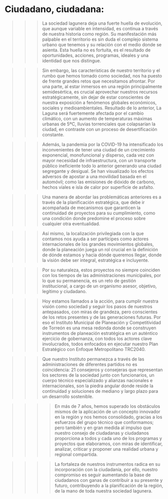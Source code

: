 
# Ciudadano, ciudadana:

>>>La sociedad lagunera deja una fuerte huella de evolución, que aunque variable en intensidad, es continua a través de nuestra historia como región. Su manifestación más palpable en el territorio es sin duda el complejo sistema urbano que tenemos y su relación con el medio donde se asienta. Esta huella no es fortuita, es el resultado de oportunidades, acciones, programas, ideales y una identidad que nos distingue.

>>>Sin embargo, las características de nuestro territorio y el rumbo que hemos tomado como sociedad, nos ha puesto de frente grandes retos que necesitamos afrontar. Por una parte, al estar inmersos en una región principalmente semidesértica, es crucial aprovechar nuestros recursos estratégicamente, sin dejar de estar conscientes de nuestra exposición a fenómenos globales económicos, sociales y medioambientales. Resultado de lo anterior, La Laguna será fuertemente afectada por el cambio climático, con un aumento de temperaturas máximas urbanas de 5ºC, lluvias torrenciales que colapsarían la ciudad, en contraste con un proceso de desertificación constante.

>>>Además, la pandemia por la COVID-19 ha intensificado los inconvenientes de tener una ciudad de un crecimiento exponencial, monofuncional y disperso, cada vez con mayor necesidad de infraestructura, con un transporte público ineficiente todo lo anterior generando una ciudad segregante y desigual. Se han visualizado los efectos adversos de apostar a una movilidad basada en el automóvil; como las emisiones de dióxido de carbono, hechos viales e isla de calor por superficie de asfalto.

>>>Una manera de abordar las problemáticas anteriores es a través de la planificación estratégica, que debe ir acompañada de mecanismos que garanticen la continuidad de proyectos para su cumplimiento, como una condición donde predomine el proceso sobre cualquier otra eventualidad.

>>>Así mismo, la localización privilegiada con la que contamos nos ayuda a ser partícipes como actores internacionales de los grandes movimientos globales, donde la planeación juega un rol crucial en la definición de dónde estamos y hacia dónde queremos llegar, donde la visión debe ser integral, estratégica e incluyente.


>>>Por su naturaleza, estos proyectos no siempre coinciden con los tiempos de las administraciones municipales, por lo que su permanencia, es un reto de gestión institucional, a cargo de un organismo asesor, objetivo, legítimo y ciudadano.

>>>Hoy estamos llamados a la acción, para cumplir nuestra visión como sociedad y seguir los pasos de nuestros antepasados, con miras de grandeza, pero conscientes de los retos presentes y de las generaciones futuras. Por eso el Instituto Municipal de Planeación y Competitividad de Torreón es una mesa redonda donde se construyen instrumentos de planeación estratégica en un auténtico ejercicio de gobernanza, con todos los actores clave involucrados, todos enfocados en ejecutar nuestro Plan Estratégico con Enfoque Metropolitano TRC2040.

>>>Que nuestro Instituto permanezca a través de las administraciones de diferentes partidos no es coincidencia: 21 consejeros y consejeras que representan los sectores de la sociedad junto con funcionarios, un cuerpo técnico especializado y alianzas nacionales e internacionales, son la piedra angular donde reside la continuidad y soluciones de mediano y largo plazo para un desarrollo sostenible.

>>>>En más de 7 años, hemos superado los obstáculos mismos de la aplicación de un concepto innovador en la región y nos hemos consolidado, gracias a los esfuerzos del grupo técnico que conformamos; pero también y en gran medida al impulso que nuestro consejo de ciudadanas y ciudadanos proporciona a todos y cada uno de los programas y proyectos que elaboramos, con miras de identificar, analizar, criticar y proponer una realidad urbana y regional compartida.

>>>>La fortaleza de nuestros instrumentos radica en su incorporación con la ciudadanía, por ello, nuestro compromiso es seguir aumentando la base de ciudadanos con ganas de contribuir a su presente y futuro, contribuyendo a la planificación de la región, de la mano de toda nuestra sociedad lagunera.
